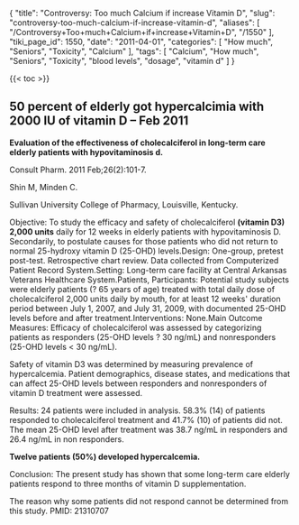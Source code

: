 {
    "title": "Controversy: Too much Calcium if increase Vitamin D",
    "slug": "controversy-too-much-calcium-if-increase-vitamin-d",
    "aliases": [
        "/Controversy+Too+much+Calcium+if+increase+Vitamin+D",
        "/1550"
    ],
    "tiki_page_id": 1550,
    "date": "2011-04-01",
    "categories": [
        "How much",
        "Seniors",
        "Toxicity",
        "Calcium"
    ],
    "tags": [
        "Calcium",
        "How much",
        "Seniors",
        "Toxicity",
        "blood levels",
        "dosage",
        "vitamin d"
    ]
}


{{< toc >}}

## 50 percent of elderly got hypercalcimia with 2000 IU of vitamin D – Feb 2011

 **Evaluation of the effectiveness of cholecalciferol in long-term care elderly patients with hypovitaminosis d.** 

Consult Pharm. 2011 Feb;26(2):101-7.

Shin M, Minden C.

Sullivan University College of Pharmacy, Louisville, Kentucky.

Objective: To study the efficacy and safety of cholecalciferol  **(vitamin D3) 2,000 units**  daily for 12 weeks in elderly patients with hypovitaminosis D. Secondarily, to postulate causes for those patients who did not return to normal 25-hydroxy vitamin D (25-OHD) levels.Design: One-group, pretest post-test. Retrospective chart review. Data collected from Computerized Patient Record System.Setting: Long-term care facility at Central Arkansas Veterans Healthcare System.Patients, Participants: Potential study subjects were elderly patients (? 65 years of age) treated with total daily dose of cholecalciferol 2,000 units daily by mouth, for at least 12 weeks' duration period between July 1, 2007, and July 31, 2009, with documented 25-OHD levels before and after treatment.Interventions: None.Main Outcome Measures: Efficacy of cholecalciferol was assessed by categorizing patients as responders (25-OHD levels ? 30 ng/mL) and nonresponders (25-OHD levels < 30 ng/mL). 

Safety of vitamin D3 was determined by measuring prevalence of hypercalcemia. Patient demographics, disease states, and medications that can affect 25-OHD levels between responders and nonresponders of vitamin D treatment were assessed.

Results: 24 patients were included in analysis. 58.3% (14) of patients responded to cholecalciferol treatment and 41.7% (10) of patients did not. The mean 25-OHD level after treatment was 38.7 ng/mL in responders and 26.4 ng/mL in non responders. 

 **Twelve patients (50%) developed hypercalcemia.** 

Conclusion: The present study has shown that some long-term care elderly patients respond to three months of vitamin D supplementation. 

The reason why some patients did not respond cannot be determined from this study. PMID: 21310707